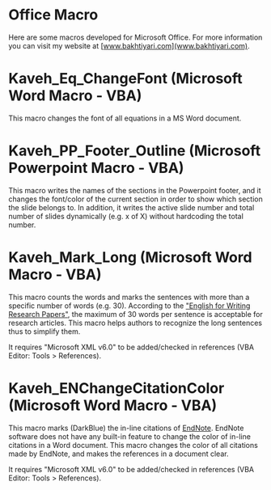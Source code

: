 # Office Macro
Here are some macros developed for Microsoft Office.
For more information you can visit my website at [www.bakhtiyari.com](www.bakhtiyari.com).

# Kaveh_Eq_ChangeFont (Microsoft Word Macro - VBA)
This macro changes the font of all equations in a MS Word document.

# Kaveh_PP_Footer_Outline (Microsoft Powerpoint Macro - VBA)
This macro writes the names of the sections in the Powerpoint footer, and it changes the font/color of the current section in order to show which section the slide belongs to. In addition, it writes the active slide number and total number of slides dynamically (e.g. x of X) without hardcoding the total number.

# Kaveh_Mark_Long (Microsoft Word Macro - VBA)
This macro counts the words and marks the sentences with more than a specific number of words (e.g. 30). According to the ["English for Writing Research Papers"](http://dx.doi.org/10.1007/978-1-4419-7922-3), the maximum of 30 words per sentence is acceptable for research articles. This macro helps authors to recognize the long sentences thus to simplify them.

It requires "Microsoft XML v6.0" to be added/checked in references (VBA Editor: Tools > References).
 
# Kaveh_ENChangeCitationColor (Microsoft Word Macro - VBA)
This macro marks (DarkBlue) the in-line citations of [EndNote](http://www.endnote.com/).
EndNote software does not have any built-in feature to change the color of in-line citations in a Word document. This macro changes the color of all citations made by EndNote, and makes the references in a document clear.

It requires "Microsoft XML v6.0" to be added/checked in references (VBA Editor: Tools > References).
